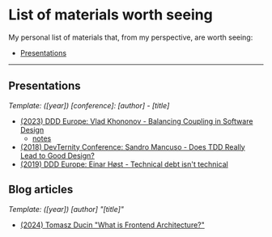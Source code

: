 # List of materials worth seeing

My personal list of materials that, from my perspective, are worth seeing:

- [Presentations](#presentations)

---

## Presentations

_Template: ([year]) [conference]: [author] - [title]_

- [(2023) DDD Europe: Vlad Khononov - Balancing Coupling in Software Design](https://www.youtube.com/watch?v=KTy4rqgPOjg)
    - [notes](presentations/2023-ddd-europe-vlad-khononov-balancing-coupling-in-software-design.md)
- [(2018) DevTernity Conference: Sandro Mancuso - Does TDD Really Lead to Good Design?](https://www.youtube.com/watch?v=KyFVA4Spcgg)
- [(2019) DDD Europe: Einar Høst - Technical debt isn't technical](https://www.youtube.com/watch?v=d2Ddo8OV7ig)

## Blog articles

_Template: ([year]) [author] "[title]"_

- [(2024) Tomasz Ducin "What is Frontend Architecture?"](https://ducin.dev/what-is-frontend-architecture)
